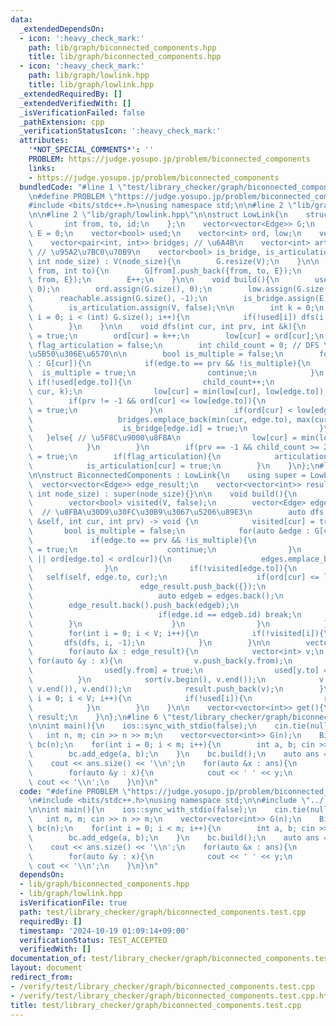 ```yaml
---
data:
  _extendedDependsOn:
  - icon: ':heavy_check_mark:'
    path: lib/graph/biconnected_components.hpp
    title: lib/graph/biconnected_components.hpp
  - icon: ':heavy_check_mark:'
    path: lib/graph/lowlink.hpp
    title: lib/graph/lowlink.hpp
  _extendedRequiredBy: []
  _extendedVerifiedWith: []
  _isVerificationFailed: false
  _pathExtension: cpp
  _verificationStatusIcon: ':heavy_check_mark:'
  attributes:
    '*NOT_SPECIAL_COMMENTS*': ''
    PROBLEM: https://judge.yosupo.jp/problem/biconnected_components
    links:
    - https://judge.yosupo.jp/problem/biconnected_components
  bundledCode: "#line 1 \"test/library_checker/graph/biconnected_components.test.cpp\"\
    \n#define PROBLEM \"https://judge.yosupo.jp/problem/biconnected_components\"\n\
    #include <bits/stdc++.h>\nusing namespace std;\n\n#line 2 \"lib/graph/biconnected_components.hpp\"\
    \n\n#line 2 \"lib/graph/lowlink.hpp\"\n\nstruct LowLink{\n    struct Edge{\n \
    \       int from, to, id;\n    };\n    vector<vector<Edge>> G;\n    int V = 0,\
    \ E = 0;\n    vector<bool> used;\n    vector<int> ord, low;\n    vector<int> reachable;\n\
    \    vector<pair<int, int>> bridges; // \u6A4B\n    vector<int> articulations;\
    \ // \u95A2\u7BC0\u70B9\n    vector<bool> is_bridge, is_articulation;\n\n    LowLink(const\
    \ int node_size) : V(node_size){\n        G.resize(V);\n    }\n\n    void add_edge(int\
    \ from, int to){\n        G[from].push_back({from, to, E});\n        G[to].push_back({to,\
    \ from, E});\n        E++;\n    }\n\n    void build(){\n        used.assign(G.size(),\
    \ 0);\n        ord.assign(G.size(), 0);\n        low.assign(G.size(), 0);\n  \
    \      reachable.assign(G.size(), -1);\n        is_bridge.assign(E, false);\n\
    \        is_articulation.assign(V, false);\n\n        int k = 0;\n        for(int\
    \ i = 0; i < (int) G.size(); i++){\n            if(!used[i]) dfs(i, -1, k);\n\
    \        }\n    }\n\n    void dfs(int cur, int prv, int &k){\n        used[cur]\
    \ = true;\n        ord[cur] = k++;\n        low[cur] = ord[cur];\n        bool\
    \ flag_articulation = false;\n        int child_count = 0; // DFS \u6728\u306E\
    \u5B50\u306E\u6570\n\n        bool is_multiple = false;\n        for(auto &edge\
    \ : G[cur]){\n            if(edge.to == prv && !is_multiple){\n              \
    \  is_multiple = true;\n                continue;\n            }\n           \
    \ if(!used[edge.to]){\n                child_count++;\n                dfs(edge.to,\
    \ cur, k);\n                low[cur] = min(low[cur], low[edge.to]);\n        \
    \        if(prv != -1 && ord[cur] <= low[edge.to]){\n                    flag_articulation\
    \ = true;\n                }\n                if(ord[cur] < low[edge.to]){\n \
    \                   bridges.emplace_back(min(cur, edge.to), max(cur, edge.to));\n\
    \                    is_bridge[edge.id] = true;\n                }\n         \
    \   }else{ // \u5F8C\u9000\u8FBA\n                low[cur] = min(low[cur], ord[edge.to]);\n\
    \            }\n        }\n        if(prv == -1 && child_count >= 2) flag_articulation\
    \ = true;\n        if(flag_articulation){\n            articulations.push_back(cur);\n\
    \            is_articulation[cur] = true;\n        }\n    }\n};\n#line 4 \"lib/graph/biconnected_components.hpp\"\
    \n\nstruct BiconnectedComponents : LowLink{\n    using super = LowLink;\n\n  \
    \  vector<vector<Edge>> edge_result;\n    vector<vector<int>> result;\n\n    BiconnectedComponents(const\
    \ int node_size) : super(node_size){}\n\n    void build(){\n        super::build();\n\
    \        vector<bool> visited(V, false);\n        vector<Edge> edges;\n      \
    \  // \u8FBA\u30D9\u30FC\u30B9\u3067\u5206\u89E3\n        auto dfs = [&](auto\
    \ &self, int cur, int prv) -> void {\n            visited[cur] = true;\n     \
    \       bool is_multiple = false;\n            for(auto &edge : G[cur]){\n   \
    \             if(edge.to == prv && !is_multiple){\n                    is_multiple\
    \ = true;\n                    continue;\n                }\n                if(!visited[edge.to]\
    \ || ord[edge.to] < ord[cur]){\n                    edges.emplace_back(edge);\n\
    \                }\n                if(!visited[edge.to]){\n                 \
    \   self(self, edge.to, cur);\n                    if(ord[cur] <= low[edge.to]){\n\
    \                        edge_result.push_back({});\n                        while(true){\n\
    \                            auto edgeb = edges.back();\n                    \
    \        edge_result.back().push_back(edgeb);\n                            edges.pop_back();\n\
    \                            if(edge.id == edgeb.id) break;\n                \
    \        }\n                    }\n                }\n            }\n        };\n\
    \        for(int i = 0; i < V; i++){\n            if(!visited[i]){\n         \
    \       dfs(dfs, i, -1);\n            }\n        }\n\n        vector<bool> used(V);\n\
    \        for(auto &x : edge_result){\n            vector<int> v;\n           \
    \ for(auto &y : x){\n                v.push_back(y.from);\n                v.push_back(y.to);\n\
    \                used[y.from] = true;\n                used[y.to] = true;\n  \
    \          }\n            sort(v.begin(), v.end());\n            v.erase(unique(v.begin(),\
    \ v.end()), v.end());\n            result.push_back(v);\n        }\n        for(int\
    \ i = 0; i < V; i++){\n            if(!used[i]){\n                result.push_back({i});\n\
    \            }\n        }\n    }\n\n    vector<vector<int>> get(){\n        return\
    \ result;\n    }\n};\n#line 6 \"test/library_checker/graph/biconnected_components.test.cpp\"\
    \n\nint main(){\n    ios::sync_with_stdio(false);\n    cin.tie(nullptr);\n\n \
    \   int n, m; cin >> n >> m;\n    vector<vector<int>> G(n);\n    BiconnectedComponents\
    \ bc(n);\n    for(int i = 0; i < m; i++){\n        int a, b; cin >> a >> b;\n\
    \        bc.add_edge(a, b);\n    }\n    bc.build();\n    auto ans = bc.get();\n\
    \    cout << ans.size() << '\\n';\n    for(auto &x : ans){\n        cout << x.size();\n\
    \        for(auto &y : x){\n            cout << ' ' << y;\n        }\n       \
    \ cout << '\\n';\n    }\n}\n"
  code: "#define PROBLEM \"https://judge.yosupo.jp/problem/biconnected_components\"\
    \n#include <bits/stdc++.h>\nusing namespace std;\n\n#include \"../../../lib/graph/biconnected_components.hpp\"\
    \n\nint main(){\n    ios::sync_with_stdio(false);\n    cin.tie(nullptr);\n\n \
    \   int n, m; cin >> n >> m;\n    vector<vector<int>> G(n);\n    BiconnectedComponents\
    \ bc(n);\n    for(int i = 0; i < m; i++){\n        int a, b; cin >> a >> b;\n\
    \        bc.add_edge(a, b);\n    }\n    bc.build();\n    auto ans = bc.get();\n\
    \    cout << ans.size() << '\\n';\n    for(auto &x : ans){\n        cout << x.size();\n\
    \        for(auto &y : x){\n            cout << ' ' << y;\n        }\n       \
    \ cout << '\\n';\n    }\n}\n"
  dependsOn:
  - lib/graph/biconnected_components.hpp
  - lib/graph/lowlink.hpp
  isVerificationFile: true
  path: test/library_checker/graph/biconnected_components.test.cpp
  requiredBy: []
  timestamp: '2024-10-19 01:09:14+09:00'
  verificationStatus: TEST_ACCEPTED
  verifiedWith: []
documentation_of: test/library_checker/graph/biconnected_components.test.cpp
layout: document
redirect_from:
- /verify/test/library_checker/graph/biconnected_components.test.cpp
- /verify/test/library_checker/graph/biconnected_components.test.cpp.html
title: test/library_checker/graph/biconnected_components.test.cpp
---
```

